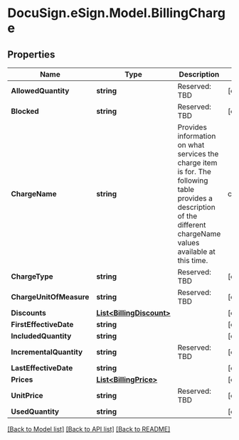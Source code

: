 # DocuSign.eSign.Model.BillingCharge
## Properties

Name | Type | Description | Notes
------------ | ------------- | ------------- | -------------
**AllowedQuantity** | **string** | Reserved: TBD | [optional] 
**Blocked** | **string** | Reserved: TBD | [optional] 
**ChargeName** | **string** | Provides information on what services the charge item is for.  The following table provides a description of the different chargeName values available at this time.  | chargeName | Description | | - -- | - -- | | id_check | ID Check Charge | | in_person_signing | In Person Signing charge | | envelopes Included | Sent Envelopes for the account | | age_verify | Age verification check | | ofac | OFAC Check | | id_confirm | ID confirmation check | | student_authentication | STAN PIN authentication check | | wet_sign_fax | Pages for returning signed documents by fax | | attachment_fax | Pages for returning attachments by fax | | phone_authentication | Phone authentication charge | | powerforms | PowerForm envelopes sent | | signer_payments | Payment processing charge | | outbound_fax | Send by fax charge | | bulk_recipient_envelopes | Bulk Recipient Envelopes sent | | sms_authentications | SMS authentication charge | | saml_authentications | SAML authentication charge | | express_signer_certificate | DocuSign Express Certificate charge | | personal_signer_certificate | Personal Signer Certificate charge | | safe_certificate | SAFE BioPharma Signer Certificate charge | | seats | Included active seats charge | | open_trust_certificate | OpenTrust Signer Certificate charge | | [optional] 
**ChargeType** | **string** | Reserved: TBD | [optional] 
**ChargeUnitOfMeasure** | **string** | Reserved: TBD | [optional] 
**Discounts** | [**List&lt;BillingDiscount&gt;**](BillingDiscount.md) |  | [optional] 
**FirstEffectiveDate** | **string** |  | [optional] 
**IncludedQuantity** | **string** |  | [optional] 
**IncrementalQuantity** | **string** | Reserved: TBD | [optional] 
**LastEffectiveDate** | **string** |  | [optional] 
**Prices** | [**List&lt;BillingPrice&gt;**](BillingPrice.md) |  | [optional] 
**UnitPrice** | **string** | Reserved: TBD | [optional] 
**UsedQuantity** | **string** |  | [optional] 

[[Back to Model list]](../README.md#documentation-for-models) [[Back to API list]](../README.md#documentation-for-api-endpoints) [[Back to README]](../README.md)

